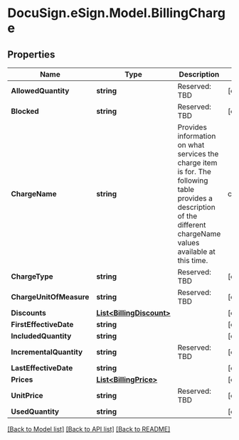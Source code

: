 # DocuSign.eSign.Model.BillingCharge
## Properties

Name | Type | Description | Notes
------------ | ------------- | ------------- | -------------
**AllowedQuantity** | **string** | Reserved: TBD | [optional] 
**Blocked** | **string** | Reserved: TBD | [optional] 
**ChargeName** | **string** | Provides information on what services the charge item is for.  The following table provides a description of the different chargeName values available at this time.  | chargeName | Description | | - -- | - -- | | id_check | ID Check Charge | | in_person_signing | In Person Signing charge | | envelopes Included | Sent Envelopes for the account | | age_verify | Age verification check | | ofac | OFAC Check | | id_confirm | ID confirmation check | | student_authentication | STAN PIN authentication check | | wet_sign_fax | Pages for returning signed documents by fax | | attachment_fax | Pages for returning attachments by fax | | phone_authentication | Phone authentication charge | | powerforms | PowerForm envelopes sent | | signer_payments | Payment processing charge | | outbound_fax | Send by fax charge | | bulk_recipient_envelopes | Bulk Recipient Envelopes sent | | sms_authentications | SMS authentication charge | | saml_authentications | SAML authentication charge | | express_signer_certificate | DocuSign Express Certificate charge | | personal_signer_certificate | Personal Signer Certificate charge | | safe_certificate | SAFE BioPharma Signer Certificate charge | | seats | Included active seats charge | | open_trust_certificate | OpenTrust Signer Certificate charge | | [optional] 
**ChargeType** | **string** | Reserved: TBD | [optional] 
**ChargeUnitOfMeasure** | **string** | Reserved: TBD | [optional] 
**Discounts** | [**List&lt;BillingDiscount&gt;**](BillingDiscount.md) |  | [optional] 
**FirstEffectiveDate** | **string** |  | [optional] 
**IncludedQuantity** | **string** |  | [optional] 
**IncrementalQuantity** | **string** | Reserved: TBD | [optional] 
**LastEffectiveDate** | **string** |  | [optional] 
**Prices** | [**List&lt;BillingPrice&gt;**](BillingPrice.md) |  | [optional] 
**UnitPrice** | **string** | Reserved: TBD | [optional] 
**UsedQuantity** | **string** |  | [optional] 

[[Back to Model list]](../README.md#documentation-for-models) [[Back to API list]](../README.md#documentation-for-api-endpoints) [[Back to README]](../README.md)

